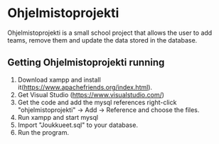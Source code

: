 # Ohjelmistoprojekti

Ohjelmistoprojekti is a small school project that allows the user to add teams, remove them and update the data stored in the database.


## Getting Ohjelmistoprojekti running

1. Download xampp and install it(https://www.apachefriends.org/index.html).
2. Get Visual Studio (https://www.visualstudio.com/)
  3. Get the code and add the mysql references right-click "ohjelmistoprojekti" -> Add -> Reference and choose the files.
4. Run xampp and start mysql
5. Import "Joukkueet.sql" to your database.
6. Run the program.

